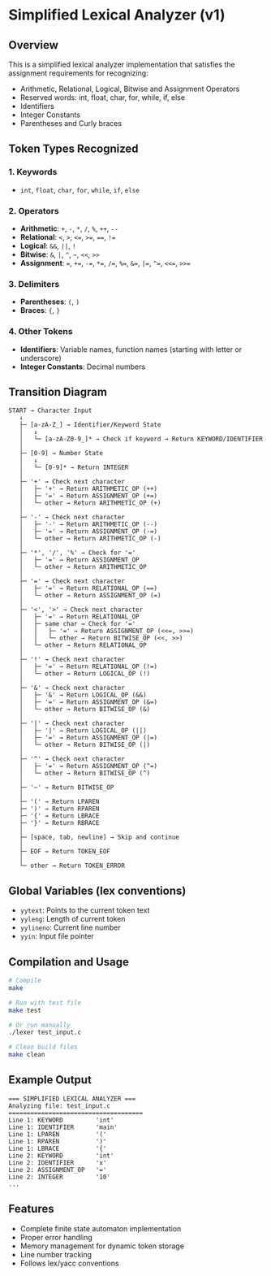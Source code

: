 # Simplified Lexical Analyzer (v1)

## Overview
This is a simplified lexical analyzer implementation that satisfies the assignment requirements for recognizing:
- Arithmetic, Relational, Logical, Bitwise and Assignment Operators
- Reserved words: int, float, char, for, while, if, else
- Identifiers
- Integer Constants
- Parentheses and Curly braces

## Token Types Recognized

### 1. Keywords
- `int`, `float`, `char`, `for`, `while`, `if`, `else`

### 2. Operators
- **Arithmetic**: `+`, `-`, `*`, `/`, `%`, `++`, `--`
- **Relational**: `<`, `>`, `<=`, `>=`, `==`, `!=`
- **Logical**: `&&`, `||`, `!`
- **Bitwise**: `&`, `|`, `^`, `~`, `<<`, `>>`
- **Assignment**: `=`, `+=`, `-=`, `*=`, `/=`, `%=`, `&=`, `|=`, `^=`, `<<=`, `>>=`

### 3. Delimiters
- **Parentheses**: `(`, `)`
- **Braces**: `{`, `}`

### 4. Other Tokens
- **Identifiers**: Variable names, function names (starting with letter or underscore)
- **Integer Constants**: Decimal numbers

## Transition Diagram

```
START → Character Input
   ↓
   ├─ [a-zA-Z_] → Identifier/Keyword State
   │   ↓
   │   └─ [a-zA-Z0-9_]* → Check if keyword → Return KEYWORD/IDENTIFIER
   │
   ├─ [0-9] → Number State
   │   ↓
   │   └─ [0-9]* → Return INTEGER
   │
   ├─ '+' → Check next character
   │   ├─ '+' → Return ARITHMETIC_OP (++)
   │   ├─ '=' → Return ASSIGNMENT_OP (+=)
   │   └─ other → Return ARITHMETIC_OP (+)
   │
   ├─ '-' → Check next character
   │   ├─ '-' → Return ARITHMETIC_OP (--)
   │   ├─ '=' → Return ASSIGNMENT_OP (-=)
   │   └─ other → Return ARITHMETIC_OP (-)
   │
   ├─ '*', '/', '%' → Check for '='
   │   ├─ '=' → Return ASSIGNMENT_OP
   │   └─ other → Return ARITHMETIC_OP
   │
   ├─ '=' → Check next character
   │   ├─ '=' → Return RELATIONAL_OP (==)
   │   └─ other → Return ASSIGNMENT_OP (=)
   │
   ├─ '<', '>' → Check next character
   │   ├─ '=' → Return RELATIONAL_OP
   │   ├─ same char → Check for '='
   │   │   ├─ '=' → Return ASSIGNMENT_OP (<<=, >>=)
   │   │   └─ other → Return BITWISE_OP (<<, >>)
   │   └─ other → Return RELATIONAL_OP
   │
   ├─ '!' → Check next character
   │   ├─ '=' → Return RELATIONAL_OP (!=)
   │   └─ other → Return LOGICAL_OP (!)
   │
   ├─ '&' → Check next character
   │   ├─ '&' → Return LOGICAL_OP (&&)
   │   ├─ '=' → Return ASSIGNMENT_OP (&=)
   │   └─ other → Return BITWISE_OP (&)
   │
   ├─ '|' → Check next character
   │   ├─ '|' → Return LOGICAL_OP (||)
   │   ├─ '=' → Return ASSIGNMENT_OP (|=)
   │   └─ other → Return BITWISE_OP (|)
   │
   ├─ '^' → Check next character
   │   ├─ '=' → Return ASSIGNMENT_OP (^=)
   │   └─ other → Return BITWISE_OP (^)
   │
   ├─ '~' → Return BITWISE_OP
   │
   ├─ '(' → Return LPAREN
   ├─ ')' → Return RPAREN
   ├─ '{' → Return LBRACE
   ├─ '}' → Return RBRACE
   │
   ├─ [space, tab, newline] → Skip and continue
   │
   ├─ EOF → Return TOKEN_EOF
   │
   └─ other → Return TOKEN_ERROR
```

## Global Variables (lex conventions)
- `yytext`: Points to the current token text
- `yyleng`: Length of current token
- `yylineno`: Current line number
- `yyin`: Input file pointer

## Compilation and Usage

```bash
# Compile
make

# Run with test file
make test

# Or run manually
./lexer test_input.c

# Clean build files
make clean
```

## Example Output
```
=== SIMPLIFIED LEXICAL ANALYZER ===
Analyzing file: test_input.c
=====================================
Line 1: KEYWORD         'int'
Line 1: IDENTIFIER      'main'
Line 1: LPAREN          '('
Line 1: RPAREN          ')'
Line 1: LBRACE          '{'
Line 2: KEYWORD         'int'
Line 2: IDENTIFIER      'x'
Line 2: ASSIGNMENT_OP   '='
Line 2: INTEGER         '10'
...
```

## Features
- Complete finite state automaton implementation
- Proper error handling
- Memory management for dynamic token storage
- Line number tracking
- Follows lex/yacc conventions
